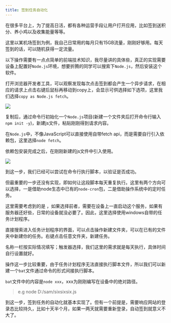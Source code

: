 ```yaml
---
title: 签到任务自动化
---
```


在很多平台上，为了提高日活，都有各种运营手段让用户打开应用，比如签到送积分、养小鸡以及收集能量等等。

这里以某机场签到为例，我自己日常用的每月只有15GB流量，刚刚好够用。每天签到的话，可以随机获得一定流量。

以下操作需要有一点点简单的前端技术知识，我尽量讲的具体些，真正的实现需要设备上配置好`Node.js`环境，想要折腾的同学可以搜索下`Node.js`，然后安装这个软件。

打开浏览器开发者工具，可以观察发现每次点击签到都会产生一个异步请求，在相应的请求上点击右键后鼠标再移动到copy上，会显示可供选择如下选项，这里我们选择`copy as Node.js fetch`。

![](https://s2.loli.net/2022/01/23/4uc2Jj1TfZp5Uvh.png)

复制后，通过命令行初始化一个`Node.js`项目(新建一个文件夹后打开命令行输入`npm init -y`)，新建js文件，粘贴刚刚得到请求内容。

在`Node.js`中，不像JavaScript可以直接使用自带fetch api，而是需要自行引入依赖包，这里选择`node fetch`。

依赖包安装完成之后，在刚刚新建的js文件中引入使用。

![](https://s2.loli.net/2022/01/23/acNYGQ3DveBLhTP.png)

到这一步，我们已经可以尝试在命令行执行脚本，以验证是否成功。

但最重要的一步还没有实现，即如何让这段脚本每天重复执行。这里有两个方向可以选择，一是借助node生态中已有的`node-cron`包，二是借助操作系统中的定时任务。

这里需要考虑到的是 ，如果选择前者，需要在设备上一直启动这个服务，如果有服务器还好些，日常的设备就没必要了。因此，这里选择使用windows自带的任务计划程序。

直接搜索进入任务计划程序的界面，可以点击操作新建文件夹，可以在已有的文件夹中新建你的任务。右键点击任意文件夹，新建任务。

名称一栏按实际情况填写；触发器选择，我们这里的需求就是每天执行，具体时间自行设置就好。

操作这一步比较重要，由于任务计划程序无法直接执行脚本文件，所以我们可以新建一个`bat`文件通过命令的形式间接执行脚本。

`bat`文件中的内容是`node xxx`，xxx为刚刚编写在设备中的绝对路径。

> e.g node D:/sam/sixsixsix.js

到这一步，签到任务的自动化就基本实现了。但有一个前提是，需要响应网站的登录态比较持久，比如十天半个月，如果一两天就需要重新登录，自动签到就意义不大了。
















